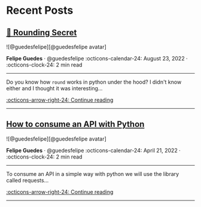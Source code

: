 # Recent Posts


## [🔐 Rounding Secret]

<aside class="mdx-author" markdown>
![@guedesfelipe][@guedesfelipe avatar]

<span>__Felipe Guedes__ · @guedesfelipe</span>
<span>
:octicons-calendar-24: August 23, 2022 ·
:octicons-clock-24: 2 min read
</span>
</aside>


  [@guedesfelipe avatar]: https://avatars.githubusercontent.com/u/25853920

  [🔐 Rounding Secret]: python/rounding-secret.md

---

Do you know how `round` works in python under the hood? I didn't know either and I thought it was interesting...

  [:octicons-arrow-right-24: Continue reading][🔐 Rounding Secret]

---

## [How to consume an API with Python]

<aside class="mdx-author" markdown>
![@guedesfelipe][@guedesfelipe avatar]

<span>__Felipe Guedes__ · @guedesfelipe</span>
<span>
:octicons-calendar-24: April 21, 2022 ·
:octicons-clock-24: 2 min read
</span>
</aside>


  [@guedesfelipe avatar]: https://avatars.githubusercontent.com/u/25853920

  [How to consume an API with Python]: python/consume-api.md

---

To consume an API in a simple way with python we will use the library called requests...

  [:octicons-arrow-right-24: Continue reading][How to consume an API with Python]

---
